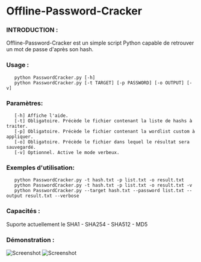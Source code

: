 # Offline-Password-Cracker

### INTRODUCTION :
Offline-Password-Cracker est un simple script Python capable de retrouver un mot de passe d'après son hash.

### Usage :
       python PasswordCracker.py [-h]
       python PasswordCracker.py [-t TARGET] [-p PASSWORD] [-o OUTPUT] [-v]
       
### Paramètres:
       [-h] Affiche l'aide.
       [-t] Obligatoire. Précède le fichier contenant la liste de hashs à traiter.
       [-p] Obligatoire. Précède le fichier contenant la wordlist custom à appliquer.
       [-o] Obligatoire. Précède le fichier dans lequel le résultat sera sauvegardé.
       [-v] Optionnel. Active le mode verbeux.
       
### Exemples d'utilisation:
       python PasswordCracker.py -t hash.txt -p list.txt -o result.txt
       python PasswordCracker.py -t hash.txt -p list.txt -o result.txt -v
       python PasswordCracker.py --target hash.txt --password list.txt --output result.txt --verbose
  
### Capacités :
Suporte actuellement le SHA1 - SHA254 - SHA512 - MD5

### Démonstration :
 ![Screenshot](https://github.com/HomardBoy/Offline-Password-Cracker/blob/master/git2.png)
 ![Screenshot](https://github.com/HomardBoy/Offline-Password-Cracker/blob/master/git1.png)

